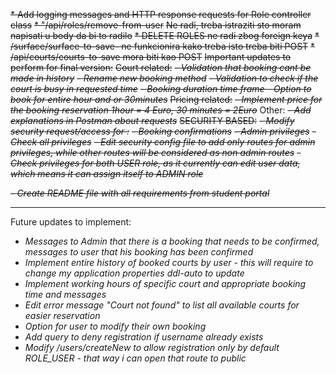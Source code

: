 ~~* Add logging messages and HTTP response requests for Role controller class~~
~~* "/api/roles/remove-from-user~~
~~Ne radi, treba istraziti sto moram napisati u body da bi to radilo~~
~~* DELETE ROLES ne radi zbog foreign keya~~
~~* /surface/surface-to-save- ne funkcionira kako treba isto treba biti POST~~
~~* /api/courts/courts-to-save mora biti kao POST~~
~~Important updates to perform for final version:~~ 
~~Court related:~~
~~- *Validation that booking cant be made in history*~~
~~- *Rename new booking method*~~
~~- *Validation to check if the court is busy in requested time*~~
~~- *Booking duration time frame - Option to book for entire hour and or 30minutes*~~
~~Pricing related:~~ 
~~- *Implement price for the booking reservation 1hour = 4 Euro, 30 minutes = 2Euro*~~
Other: 
~~- *Add explanations in Postman about requests*~~
~~SECURITY BASED:~~ 
~~- *Modify security request/access for :*~~
  ~~- *Booking confirmations*~~
  ~~- *Admin privileges*~~
  ~~- *Check all privileges*~~
~~- *Edit security config file to add only routes for admin privileges, while other routes will be considered as non admin routes*~~
~~- *Check privileges for both USER role, as it currently can edit user data, which means it can assign itself to ADMIN role*~~

~~- *Create README file with all requirements from student portal*~~

***
Future updates to implement: 
- *Messages to Admin that there is a booking that needs to be confirmed, messages to user that his booking has been confirmed*
- *Implement entire history of booked courts by user - this will require to change my application properties ddl-auto to update*
- *Implement working hours of specific court and appropriate booking time and messages*
- *Edit error message "Court not found" to list all available courts for easier reservation*
- *Option for user to modify their own booking*
- *Add query to deny registration if username already exists*
- *Modify /users/createNew to allow registration only by default ROLE_USER - that way i can open that route to public*












    